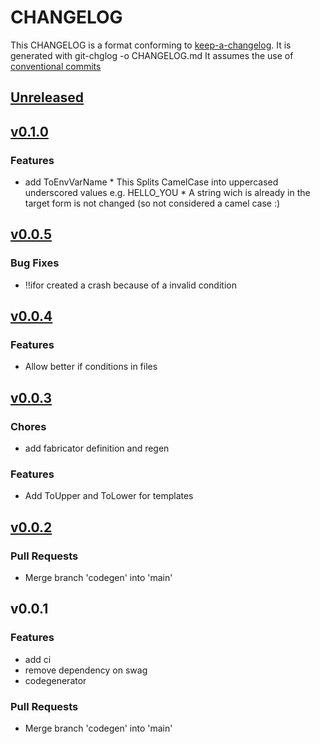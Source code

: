 # CHANGELOG

This CHANGELOG is a format conforming to [keep-a-changelog](https://github.com/olivierlacan/keep-a-changelog). 
It is generated with git-chglog -o CHANGELOG.md
It assumes the use of [conventional commits](https://www.conventionalcommits.org/)

<a name="unreleased"></a>
## [Unreleased]


<a name="v0.1.0"></a>
## [v0.1.0]
### Features
- add ToEnvVarName * This Splits CamelCase into uppercased underscored values e.g. HELLO_YOU * A string wich is already in the target form is not changed (so not considered a camel case :)


<a name="v0.0.5"></a>
## [v0.0.5]
### Bug Fixes
- !!ifor created a crash because of a invalid condition


<a name="v0.0.4"></a>
## [v0.0.4]
### Features
- Allow better if conditions in files


<a name="v0.0.3"></a>
## [v0.0.3]
### Chores
- add fabricator definition and regen

### Features
- Add ToUpper and ToLower for templates


<a name="v0.0.2"></a>
## [v0.0.2]
### Pull Requests
- Merge branch 'codegen' into 'main'


<a name="v0.0.1"></a>
## v0.0.1
### Features
- add ci
- remove dependency on swag
- codegenerator

### Pull Requests
- Merge branch 'codegen' into 'main'


[Unreleased]: https://github.com/CestusIO/codegenerator/compare/v0.1.0...HEAD
[v0.1.0]: https://github.com/CestusIO/codegenerator/compare/v0.0.5...v0.1.0
[v0.0.5]: https://github.com/CestusIO/codegenerator/compare/v0.0.4...v0.0.5
[v0.0.4]: https://github.com/CestusIO/codegenerator/compare/v0.0.3...v0.0.4
[v0.0.3]: https://github.com/CestusIO/codegenerator/compare/v0.0.2...v0.0.3
[v0.0.2]: https://github.com/CestusIO/codegenerator/compare/v0.0.1...v0.0.2
